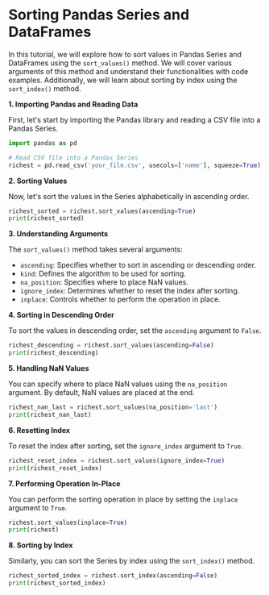 # Sorting Pandas Series and DataFrames

In this tutorial, we will explore how to sort values in Pandas Series and DataFrames using the `sort_values()` method. We will cover various arguments of this method and understand their functionalities with code examples. Additionally, we will learn about sorting by index using the `sort_index()` method.

**1. Importing Pandas and Reading Data**

First, let's start by importing the Pandas library and reading a CSV file into a Pandas Series.

```python
import pandas as pd

# Read CSV file into a Pandas Series
richest = pd.read_csv('your_file.csv', usecols=['name'], squeeze=True)
```

**2. Sorting Values**

Now, let's sort the values in the Series alphabetically in ascending order.

```python
richest_sorted = richest.sort_values(ascending=True)
print(richest_sorted)
```

**3. Understanding Arguments**

The `sort_values()` method takes several arguments:

- `ascending`: Specifies whether to sort in ascending or descending order.
- `kind`: Defines the algorithm to be used for sorting.
- `na_position`: Specifies where to place NaN values.
- `ignore_index`: Determines whether to reset the index after sorting.
- `inplace`: Controls whether to perform the operation in place.

**4. Sorting in Descending Order**

To sort the values in descending order, set the `ascending` argument to `False`.

```python
richest_descending = richest.sort_values(ascending=False)
print(richest_descending)
```

**5. Handling NaN Values**

You can specify where to place NaN values using the `na_position` argument. By default, NaN values are placed at the end.

```python
richest_nan_last = richest.sort_values(na_position='last')
print(richest_nan_last)
```

**6. Resetting Index**

To reset the index after sorting, set the `ignore_index` argument to `True`.

```python
richest_reset_index = richest.sort_values(ignore_index=True)
print(richest_reset_index)
```

**7. Performing Operation In-Place**

You can perform the sorting operation in place by setting the `inplace` argument to `True`.

```python
richest.sort_values(inplace=True)
print(richest)
```

**8. Sorting by Index**

Similarly, you can sort the Series by index using the `sort_index()` method.

```python
richest_sorted_index = richest.sort_index(ascending=False)
print(richest_sorted_index)
```

